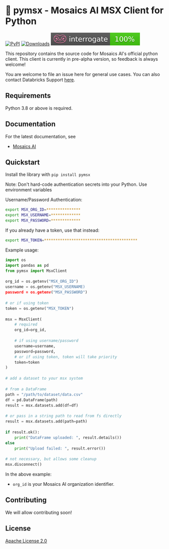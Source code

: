# 🧰  pymsx - Mosaics AI MSX Client for Python

[![PyPI](https://img.shields.io/pypi/v/pymsx?style=flat-square)](https://pypi.org/project/pymsx/)
[![Downloads](https://pepy.tech/badge/pymsx)](https://pepy.tech/project/pymsx)
[![Documentation](assets/interrogate_badge.svg)](https://github.com/Mosaics-ai/pymsx)

This repository contains the source code for Mosaics AI's official python client. This client is currently in pre-alpha version, so feedback is always welcome!

You are welcome to file an issue here for general use cases. You can also contact Databricks Support [here](help.mosaics.ai).

## Requirements

Python 3.8 or above is required.

## Documentation

For the latest documentation, see

- [Mosaics AI](https://www.mosaics.ai)

## Quickstart

Install the library with `pip install pymsx`

Note: Don't hard-code authentication secrets into your Python. Use environment variables

Username/Password Authentication:

```bash
export MSX_ORG_ID=***************
export MSX_USERNAME=*************
export MSX_PASSWORD=*************
```

If you already have a token, use that instead:

```bash
export MSX_TOKEN=*****************************************
```

Example usage:
```python
import os
import pandas as pd
from pymsx import MsxClient

org_id = os.getenv("MSX_ORG_ID")
username = os.getenv("MSX_USERNAME)
password = os.getenv("MSX_PASSWORD")

# or if using token
token = os.getenv("MSX_TOKEN")

msx = MsxClient(
    # required
    org_id=org_id,

    # if using username/password
    username=username,
    password=password,
    # or if using token, token will take priority
    token=token
)

# add a dataset to your msx system

# from a DataFrame
path = "/path/to/dataset/data.csv"
df = pd.DataFrame(path)
result = msx.datasets.add(df=df)

# or pass in a string path to read from fs directly
result = msx.datasets.add(path=path)

if result.ok():
    print("DataFrame uploaded: ", result.details())
else
    print("Upload failed: ", result.error())

# not necessary, but allows some cleanup
msx.disconnect()
```

In the above example:
- `org_id` is your Mosaics AI organization identifier.

## Contributing

We will allow contributing soon!

## License

[Apache License 2.0](LICENSE)
